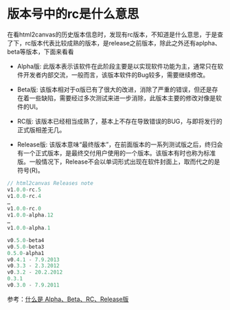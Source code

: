 
# 版本号中的rc是什么意思

在看html2canvas的历史版本信息时，发现有rc版本，不知道是什么意思，于是查了下，rc版本代表比较成熟的版本，是release之前版本，除此之外还有aplpha、beta等版本，下面来看看

- Alpha版: 此版本表示该软件在此阶段主要是以实现软件功能为主，通常只在软件开发者内部交流，一般而言，该版本软件的Bug较多，需要继续修改。

- Beta版: 该版本相对于α版已有了很大的改进，消除了严重的错误，但还是存在着一些缺陷，需要经过多次测试来进一步消除，此版本主要的修改对像是软件的UI。

- RC版: 该版本已经相当成熟了，基本上不存在导致错误的BUG，与即将发行的正式版相差无几。

- Release版: 该版本意味“最终版本”，在前面版本的一系列测试版之后，终归会有一个正式版本，是最终交付用户使用的一个版本。该版本有时也称为标准版。一般情况下，Release不会以单词形式出现在软件封面上，取而代之的是符号(R)。


```js
// html2canvas Releases note
v1.0.0-rc.5
v1.0.0-rc.4
…
v1.0.0-rc.0
v1.0.0-alpha.12
…
v1.0.0-alpha.1

v0.5.0-beta4
v0.5.0-beta3
0.5.0-alpha1
v0.4.1 - 7.9.2013
v0.3.3 - 2.3.2012
v0.3.2 - 20.2.2012
0.3.1
v0.3.0 - 7.9.2011
```

参考：[什么是 Alpha、Beta、RC、Release版](https://www.cnblogs.com/lanmiao/articles/2184282.html)